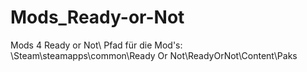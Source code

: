 # Mods_Ready-or-Not
Mods 4 Ready or Not\\
Pfad für die Mod's: \Steam\steamapps\common\Ready Or Not\ReadyOrNot\Content\Paks
